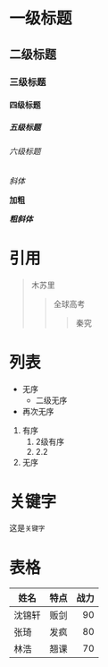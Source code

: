 # 一级标题
## 二级标题
### 三级标题
#### 四级标题
##### 五级标题
###### 六级标题

*斜体*

**加粗**

***粗斜体***

# 引用
>木苏里
>>全球高考
>>>秦究

# 列表
* 无序 
  * 二级无序
* 再次无序

1. 有序
	1.  2级有序
	2.  2.2
2. 无序

# 关键字
这是`关键字`


# 表格
姓名|特点|战力
--|:-:|-:
沈锦轩|贩剑|90
张琦|发疯|80
林浩|翘课|70

 
